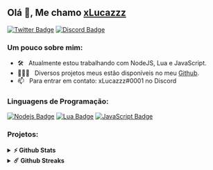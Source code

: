 ## Olá 👋, Me chamo [xLucazzz](https://github.com/xLucazzz-projects/)

[![Twitter Badge](https://img.shields.io/badge/Twitter-1DA1F2?style=flat-square&logo=twitter&logoColor=white)](https://twitter.com/xLucazzzOficial)
[![Discord Badge](https://img.shields.io/badge/-Discord-0088cc?style=flat-square&logo=Discord&logoColor=white)](https://discord.gg/stAeSXyWyW)



### Um pouco sobre mim:

- 🛠 &nbsp; Atualmente estou trabalhando com NodeJS, Lua e JavaScript.
- 👨🏻‍💻 &nbsp; Diversos projetos meus estão disponíveis no meu [Github](https://github.com/xLucazzz-projects).
- 📫 &nbsp; Para entrar em contato: xLucazzz#0001 no Discord

### Linguagens de Programação:

[![Nodejs Badge](https://img.shields.io/badge/Node.js-43853D?style=flat-square&logo=node.js&logoColor=white)](https://nodejs.org/en/)
[![Lua Badge](https://img.shields.io/badge/Lua-2C2D72?style=flat-square&logo=lua&logoColor=white)](https://www.lua.org/)
[![JavaScript Badge](https://img.shields.io/badge/JavaScript-F7DF1E?style=flat-square&logo=javascript&logoColor=black)](https://www.javascript.com/)


### Projetos:

<details> 
  <summary><b>⚡ Github Stats</b></summary>

<img height="180em" src="https://github-readme-stats.vercel.app/api?username=xLucazzz-projects&show_icons=true&hide_border=true&&count_private=true&include_all_commits=true&theme=radical" />
<img height="180em" src="https://github-readme-stats.vercel.app/api/top-langs/?username=xLucazzz-projects&exclude_repo=KNN-Image-Classification&show_icons=true&hide_border=true&layout=compact&langs_count=8&theme=radical"/>
</details>

<details> 
  <summary><b>☄️ Github Streaks</b></summary>

<img height="180em" src="https://github-readme-streak-stats.herokuapp.com/?user=Tevichu&hide_border=true&theme=radical" />
</details>


